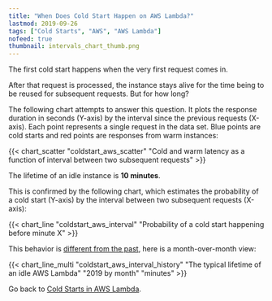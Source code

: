```yaml
---
title: "When Does Cold Start Happen on AWS Lambda?"
lastmod: 2019-09-26
tags: ["Cold Starts", "AWS", "AWS Lambda"]
nofeed: true
thumbnail: intervals_chart_thumb.png
---
```


The first cold start happens when the very first request comes in.

After that request is processed, the instance stays alive for the time being to be reused for subsequent requests. But for how long?

The following chart attempts to answer this question. It plots the response duration in seconds (Y-axis) by the interval since the previous requests (X-axis). Each point represents a single request in the data set. Blue points are cold starts and red points are responses from warm instances:

{{< chart_scatter
    "coldstart_aws_scatter"
    "Cold and warm latency as a function of interval between two subsequent requests" >}}

The lifetime of an idle instance is **10 minutes**.

This is confirmed by the following chart, which estimates the probability of a cold start (Y-axis) by the interval between two subsequent requests (X-axis):

{{< chart_line
    "coldstart_aws_interval"
    "Probability of a cold start happening before minute X" >}}

This behavior is [different from the past](/2019/08/aws-lambda-cold-starts-after-10-minutes/), here is a month-over-month view:

{{< chart_line_multi
    "coldstart_aws_interval_history"
    "The typical lifetime of an idle AWS Lambda" "2019 by month" "minutes" >}}

Go back to [Cold Starts in AWS Lambda](/serverless/coldstarts/aws/).